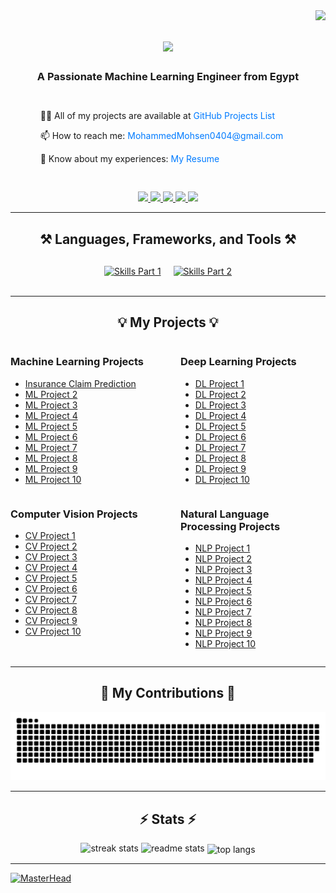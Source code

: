 <img align="right" src="https://visitor-badge.laobi.icu/badge?page_id=MohammedMohsen0404.mohammedmohsen0404" />

<h1 align="center">
    <img src="https://readme-typing-svg.herokuapp.com/?font=Righteous&size=35&center=true&vCenter=true&width=500&height=70&duration=4000&lines=Hi+There!+👋;+I'm+Mohammed+Mohsen!;" />
</h1>

<h3 align="center" style="margin-bottom: 30px;">A Passionate Machine Learning Engineer from Egypt</h3>

<div align="center" style="margin-bottom: 30px;">
  <div style="display: flex; align-items: center; justify-content: center;">
    <div style="text-align: left; margin-right: 20px;">
      <p>👨‍💻 All of my projects are available at <a href="https://github.com/MohammedMohsen0404/Projects_List" target="_blank" style="text-decoration: none; color: #007bff;">GitHub Projects List</a></p>
      <p>📫 How to reach me: <a href="mailto:MohammedMohsen0404@gmail.com" style="text-decoration: none; color: #007bff;">MohammedMohsen0404@gmail.com</a></p>
      <p>📄 Know about my experiences: <a href="https://drive.google.com/file/d/1xkIL6rxhtf25fwCcs5G41De5H24WD0Ia/view?usp=sharing" target="_blank" style="text-decoration: none; color: #007bff;">My Resume</a></p>
    </div>
    <!-- Removed Coding Image -->
  </div>
</div>

<div align="center"> 
  <a href="https://www.linkedin.com/in/mohammed-mohsen-323994276/" target="_blank">
    <img src="https://img.shields.io/badge/LinkedIn-0077B5?style=for-the-badge&logo=linkedin&logoColor=white" />
  </a>
  <a href="https://www.kaggle.com/mohammedmohsen0404" target="_blank">
    <img src="https://img.shields.io/badge/Kaggle-20BEFF?style=for-the-badge&logo=kaggle&logoColor=white" />
  </a>
  <a href="https://www.freelancer.com/u/mohammedmohsen04" target="_blank">
    <img src="https://img.shields.io/badge/Freelancer-0078FF?style=for-the-badge&logo=freelancer&logoColor=white" />
  </a>
  <a href="https://www.upwork.com/freelancers/~01e18965bd893d67e3?mp_source=share" target="_blank">
    <img src="https://img.shields.io/badge/Upwork-6FDA44?style=for-the-badge&logo=upwork&logoColor=white" />
  </a>
  <a href="https://www.notion.so/Preprocessing-Pipeline-e317b357e94b4d9480f977f1a782dd32" target="_blank">
    <img src="https://img.shields.io/badge/Notion-000000?style=for-the-badge&logo=notion&logoColor=white" />
  </a>
</div>
<hr/>

<h2 align="center">⚒️ Languages, Frameworks, and Tools ⚒️</h2>

<div align="center" style="margin-top: 30px;">
  <div style="display: flex; flex-wrap: wrap; justify-content: center; gap: 20px;">
    <a href="https://go-skill-icons.vercel.app/">
      <img src="https://go-skill-icons.vercel.app/api/icons?i=numpy,pandas,matplotlib,seaborn,scipy,scikitlearn" alt="Skills Part 1" style="max-width: 150px;" />
    </a>
    <a href="https://go-skill-icons.vercel.app/">
      <img src="https://go-skill-icons.vercel.app/api/icons?i=tensorflow,pytorch,python,huggingface,kaggle,git,github" alt="Skills Part 2" style="max-width: 150px;" />
    </a>
  </div>
</div>

<br/>
<hr/>

<h2 align="center">💡 My Projects 💡</h2>

<div style="display: flex; justify-content: space-between;">

  <!-- Machine Learning Projects -->
  <div style="flex: 1; margin-right: 20px;">
    <h3>Machine Learning Projects</h3>
    <ul>
      <li><a href="https://github.com/MohammedMohsen0404/Projects_List/tree/main/Proj01_Insurance_Claim_Prediction" target="_blank">Insurance Claim Prediction</a></li>
      <li><a href="https://github.com/MohammedMohsen0404/ML-Project2" target="_blank">ML Project 2</a></li>
      <li><a href="https://github.com/MohammedMohsen0404/ML-Project3" target="_blank">ML Project 3</a></li>
      <li><a href="https://github.com/MohammedMohsen0404/ML-Project4" target="_blank">ML Project 4</a></li>
      <li><a href="https://github.com/MohammedMohsen0404/ML-Project5" target="_blank">ML Project 5</a></li>
      <li><a href="https://github.com/MohammedMohsen0404/ML-Project6" target="_blank">ML Project 6</a></li>
      <li><a href="https://github.com/MohammedMohsen0404/ML-Project7" target="_blank">ML Project 7</a></li>
      <li><a href="https://github.com/MohammedMohsen0404/ML-Project8" target="_blank">ML Project 8</a></li>
      <li><a href="https://github.com/MohammedMohsen0404/ML-Project9" target="_blank">ML Project 9</a></li>
      <li><a href="https://github.com/MohammedMohsen0404/ML-Project10" target="_blank">ML Project 10</a></li>
    </ul>
  </div>

  <!-- Deep Learning Projects -->
  <div style="flex: 1; margin-left: 20px;">
    <h3>Deep Learning Projects</h3>
    <ul>
      <li><a href="https://github.com/MohammedMohsen0404/DL-Project1" target="_blank">DL Project 1</a></li>
      <li><a href="https://github.com/MohammedMohsen0404/DL-Project2" target="_blank">DL Project 2</a></li>
      <li><a href="https://github.com/MohammedMohsen0404/DL-Project3" target="_blank">DL Project 3</a></li>
      <li><a href="https://github.com/MohammedMohsen0404/DL-Project4" target="_blank">DL Project 4</a></li>
      <li><a href="https://github.com/MohammedMohsen0404/DL-Project5" target="_blank">DL Project 5</a></li>
      <li><a href="https://github.com/MohammedMohsen0404/DL-Project6" target="_blank">DL Project 6</a></li>
      <li><a href="https://github.com/MohammedMohsen0404/DL-Project7" target="_blank">DL Project 7</a></li>
      <li><a href="https://github.com/MohammedMohsen0404/DL-Project8" target="_blank">DL Project 8</a></li>
      <li><a href="https://github.com/MohammedMohsen0404/DL-Project9" target="_blank">DL Project 9</a></li>
      <li><a href="https://github.com/MohammedMohsen0404/DL-Project10" target="_blank">DL Project 10</a></li>
    </ul>
  </div>

</div>


<div style="display: flex; justify-content: space-between;">

  <!-- Computer Vision Projects -->
  <div style="flex: 1; margin-right: 20px;">
    <h3>Computer Vision Projects</h3>
    <ul>
      <li><a href="https://github.com/MohammedMohsen0404/CV-Project1" target="_blank">CV Project 1</a></li>
      <li><a href="https://github.com/MohammedMohsen0404/CV-Project2" target="_blank">CV Project 2</a></li>
      <li><a href="https://github.com/MohammedMohsen0404/CV-Project3" target="_blank">CV Project 3</a></li>
      <li><a href="https://github.com/MohammedMohsen0404/CV-Project4" target="_blank">CV Project 4</a></li>
      <li><a href="https://github.com/MohammedMohsen0404/CV-Project5" target="_blank">CV Project 5</a></li>
      <li><a href="https://github.com/MohammedMohsen0404/CV-Project6" target="_blank">CV Project 6</a></li>
      <li><a href="https://github.com/MohammedMohsen0404/CV-Project7" target="_blank">CV Project 7</a></li>
      <li><a href="https://github.com/MohammedMohsen0404/CV-Project8" target="_blank">CV Project 8</a></li>
      <li><a href="https://github.com/MohammedMohsen0404/CV-Project9" target="_blank">CV Project 9</a></li>
      <li><a href="https://github.com/MohammedMohsen0404/CV-Project10" target="_blank">CV Project 10</a></li>
    </ul>
  </div>

  
  <!-- Natural Language Processing Projects -->
  <div style="flex: 1; margin-left: 20px;">
    <h3>Natural Language Processing Projects</h3>
    <ul>
      <li><a href="https://github.com/MohammedMohsen0404/NLP-Project1" target="_blank">NLP Project 1</a></li>
      <li><a href="https://github.com/MohammedMohsen0404/NLP-Project2" target="_blank">NLP Project 2</a></li>
      <li><a href="https://github.com/MohammedMohsen0404/NLP-Project3" target="_blank">NLP Project 3</a></li>
      <li><a href="https://github.com/MohammedMohsen0404/NLP-Project4" target="_blank">NLP Project 4</a></li>
      <li><a href="https://github.com/MohammedMohsen0404/NLP-Project5" target="_blank">NLP Project 5</a></li>
      <li><a href="https://github.com/MohammedMohsen0404/NLP-Project6" target="_blank">NLP Project 6</a></li>
      <li><a href="https://github.com/MohammedMohsen0404/NLP-Project7" target="_blank">NLP Project 7</a></li>
      <li><a href="https://github.com/MohammedMohsen0404/NLP-Project8" target="_blank">NLP Project 8</a></li>
      <li><a href="https://github.com/MohammedMohsen0404/NLP-Project9" target="_blank">NLP Project 9</a></li>
      <li><a href="https://github.com/MohammedMohsen0404/NLP-Project10" target="_blank">NLP Project 10</a></li>
    </ul>
  </div>



</div>

---

<h2 align="center">🐍 My Contributions 🐍</h2>
<div align="center">
  <img alt="snake eating my contributions" src="https://raw.githubusercontent.com/MohammedMohsen0404/MohammedMohsen0404/output/github-contribution-grid-snake.svg" />
</div>
<hr/>

<h2 align="center">⚡ Stats ⚡</h2>
<div align="center">
  <img width=390 src="https://github-readme-streak-stats.herokuapp.com/?user=MohammedMohsen0404&count_private=true&theme=default&border_radius=10" alt="streak stats"/>
  <img width=390 src="https://github-readme-stats.vercel.app/api?username=MohammedMohsen0404&count_private=true&show_icons=true&theme=default&border_radius=10" alt="readme stats" />
  <img width=325 align="center" src="https://github-readme-stats.vercel.app/api/top-langs/?username=MohammedMohsen0404&hide=HTML&langs_count=8&layout=compact&theme=default&border_radius=10" alt="top langs" />
</div>
<hr/>

[![MasterHead](https://drive.google.com/uc?export=view&id=1KESppGG2yC30oyqrv80iHqvVBsFiGYQ4)](https://rishavchanda.io)
